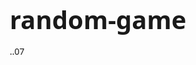 # random-game
..07
<!DOCTYPE html>
<html lang="ru">
<head>
    <meta charset="UTF-8">
    <meta name="viewport" content="width=device-width, initial-scale=1.0">
    <title>Угадай число - Международный рейтинг</title>
    <style>
        * {
            box-sizing: border-box;
            margin: 0;
            padding: 0;
            font-family: 'Segoe UI', Tahoma, Geneva, Verdana, sans-serif;
        }
        
        body {
            background: linear-gradient(135deg, #6a11cb 0%, #2575fc 100%);
            min-height: 100vh;
            display: flex;
            justify-content: center;
            align-items: center;
            padding: 20px;
            color: #333;
        }
        
        .container {
            width: 100%;
            max-width: 900px;
            background: rgba(255, 255, 255, 0.95);
            border-radius: 20px;
            box-shadow: 0 15px 30px rgba(0, 0, 0, 0.2);
            overflow: hidden;
        }
        
        header {
            background: linear-gradient(90deg, #4b6cb7 0%, #182848 100%);
            color: white;
            padding: 20px;
            text-align: center;
        }
        
        h1 {
            font-size: 2.5rem;
            margin-bottom: 10px;
        }
        
        .subtitle {
            font-size: 1.2rem;
            opacity: 0.9;
        }
        
        .content {
            display: flex;
            flex-direction: column;
            padding: 20px;
        }
        
        .auth-section, .game-section, .leaderboard-section {
            margin-bottom: 30px;
        }
        
        h2 {
            color: #2c3e50;
            margin-bottom: 15px;
            padding-bottom: 5px;
            border-bottom: 2px solid #3498db;
        }
        
        .input-group {
            margin-bottom: 15px;
        }
        
        input {
            width: 100%;
            padding: 12px 15px;
            border: 2px solid #ddd;
            border-radius: 8px;
            font-size: 16px;
            transition: border-color 0.3s;
        }
        
        input:focus {
            border-color: #3498db;
            outline: none;
        }
        
        .btn {
            padding: 12px 20px;
            background: #3498db;
            color: white;
            border: none;
            border-radius: 8px;
            cursor: pointer;
            font-size: 16px;
            font-weight: 600;
            transition: all 0.3s;
            margin-right: 10px;
            margin-bottom: 10px;
        }
        
        .btn:hover {
            background: #2980b9;
            transform: translateY(-2px);
            box-shadow: 0 5px 15px rgba(0, 0, 0, 0.1);
        }
        
        .btn-success {
            background: #2ecc71;
        }
        
        .btn-success:hover {
            background: #27ae60;
        }
        
        .btn-danger {
            background: #e74c3c;
        }
        
        .btn-danger:hover {
            background: #c0392b;
        }
        
        .message {
            padding: 10px;
            border-radius: 8px;
            margin: 10px 0;
            text-align: center;
        }
        
        .success {
            background: #d4edda;
            color: #155724;
        }
        
        .error {
            background: #f8d7da;
            color: #721c24;
        }
        
        .info {
            background: #d1ecf1;
            color: #0c5460;
        }
        
        .game-info {
            background: #f8f9fa;
            padding: 15px;
            border-radius: 8px;
            margin-bottom: 15px;
            text-align: center;
            font-size: 18px;
        }
        
        .attempts {
            font-weight: bold;
            color: #e74c3c;
        }
        
        .leaderboard {
            width: 100%;
            border-collapse: collapse;
            margin-top: 20px;
        }
        
        .leaderboard th, .leaderboard td {
            padding: 12px 15px;
            text-align: left;
            border-bottom: 1px solid #ddd;
        }
        
        .leaderboard th {
            background: #f8f9fa;
            font-weight: 600;
        }
        
        .leaderboard tr:hover {
            background: #f1f8ff;
        }
        
        .rank {
            font-weight: bold;
            text-align: center;
        }
        
        .top-1 { background: #fff9c4; }
        .top-2 { background: #e1f5fe; }
        .top-3 { background: #ffebee; }
        
        .flag {
            width: 24px;
            height: 16px;
            margin-right: 10px;
            vertical-align: middle;
            display: inline-block;
            background-size: cover;
            border-radius: 2px;
        }
        
        .section-title {
            display: flex;
            justify-content: space-between;
            align-items: center;
        }
        
        .user-info {
            font-size: 16px;
            color: #7f8c8d;
        }
        
        @media (max-width: 768px) {
            .content {
                padding: 15px;
            }
            
            h1 {
                font-size: 2rem;
            }
            
            .btn {
                width: 100%;
                margin-bottom: 10px;
            }
        }
    </style>
</head>
<body>
    <div class="container">
        <header>
            <h1>Угадай число</h1>
            <div class="subtitle">Проверь свою интуицию и попади в международный рейтинг!</div>
        </header>
        
        <div class="content">
            <!-- Секция авторизации -->
            <div class="auth-section">
                <div class="section-title">
                    <h2>Вход / Регистрация</h2>
                    <div class="user-info" id="user-info"></div>
                </div>
                <div class="input-group">
                    <input type="text" id="username" placeholder="Придумайте логин">
                </div>
                <div class="input-group">
                    <input type="password" id="password" placeholder="Придумайте пароль">
                </div>
                <div class="input-group">
                    <select id="country" style="width: 100%; padding: 12px 15px; border-radius: 8px; border: 2px solid #ddd; font-size: 16px;">
                        <option value="">Выберите страну</option>
                        <option value="ru">Россия</option>
                        <option value="us">США</option>
                        <option value="de">Германия</option>
                        <option value="fr">Франция</option>
                        <option value="br">Бразилия</option>
                        <option value="cn">Китай</option>
                        <option value="jp">Япония</option>
                        <option value="in">Индия</option>
                        <option value="kr">Корея</option>
                        <option value="mx">Мексика</option>
                    </select>
                </div>
                <button class="btn" onclick="login()">Войти</button>
                <button class="btn btn-success" onclick="register()">Зарегистрироваться</button>
                <div id="auth-message" class="message"></div>
            </div>
            
            <!-- Секция игры -->
            <div class="game-section">
                <h2>Игра</h2>
                <div id="game-info" class="game-info">Я загадал число от 1 до 100. Попробуй угадать!</div>
                <div id="attempts" class="attempts">Попытки: 0</div>
                <div class="input-group">
                    <input type="number" id="guess-input" placeholder="Введите число от 1 до 100" min="1" max="100">
                </div>
                <button class="btn" onclick="startGame()">Новая игра</button>
                <button class="btn btn-success" onclick="checkGuess()">Проверить</button>
                <div id="result" class="message"></div>
            </div>
            
            <!-- Таблица лидеров -->
            <div class="leaderboard-section">
                <h2>Международный рейтинг игроков</h2>
                <table class="leaderboard">
                    <thead>
                        <tr>
                            <th width="10%">Место</th>
                            <th width="40%">Игрок</th>
                            <th width="25%">Страна</th>
                            <th width="25%">Рекорд</th>
                        </tr>
                    </thead>
                    <tbody id="leaderboard-body">
                        <!-- Данные рейтинга будут загружены здесь -->
                    </tbody>
                </table>
            </div>
        </div>
    </div>

    <script>
        // Хранилище данных (в реальном приложении нужно использовать сервер)
        let users = JSON.parse(localStorage.getItem('guessNumberUsers')) || {};
        let currentUser = null;
        let targetNumber = 0;
        let attempts = 0;
        let gameStarted = false;
        
        // Флаги стран
        const countryFlags = {
            'ru': 'https://flagcdn.com/ru.svg',
            'us': 'https://flagcdn.com/us.svg',
            'de': 'https://flagcdn.com/de.svg',
            'fr': 'https://flagcdn.com/fr.svg',
            'br': 'https://flagcdn.com/br.svg',
            'cn': 'https://flagcdn.com/cn.svg',
            'jp': 'https://flagcdn.com/jp.svg',
            'in': 'https://flagcdn.com/in.svg',
            'kr': 'https://flagcdn.com/kr.svg',
            'mx': 'https://flagcdn.com/mx.svg'
        };
        
        // Названия стран
        const countryNames = {
            'ru': 'Россия',
            'us': 'США',
            'de': 'Германия',
            'fr': 'Франция',
            'br': 'Бразилия',
            'cn': 'Китай',
            'jp': 'Япония',
            'in': 'Индия',
            'kr': 'Корея',
            'mx': 'Мексика'
        };

        // Инициализация при загрузке
        window.onload = function() {
            updateLeaderboard();
            showGameElements(false);
            
            // Попытка автоматического входа, если пользователь уже авторизован
            const savedUser = localStorage.getItem('currentUser');
            if (savedUser) {
                const userData = JSON.parse(savedUser);
                if (users[userData.username] && users[userData.username].password === userData.password) {
                    currentUser = userData.username;
                    updateUserInfo();
                    showGameElements(true);
                }
            }
        };

        // Показать/скрыть элементы игры
        function showGameElements(show) {
            document.getElementById('game-info').style.display = show ? 'block' : 'none';
            document.getElementById('attempts').style.display = show ? 'block' : 'none';
            document.getElementById('guess-input').style.display = show ? 'block' : 'none';
            document.querySelectorAll('.game-section .btn').forEach(btn => {
                btn.style.display = show ? 'inline-block' : 'none';
            });
        }

        // Обновить информацию о пользователе
        function updateUserInfo() {
            if (currentUser) {
                const user = users[currentUser];
                const countryCode = user.country || '';
                const countryName = countryNames[countryCode] || '';
                
                let flagHtml = '';
                if (countryCode && countryFlags[countryCode]) {
                    flagHtml = `<span class="flag" style="background-image: url(${countryFlags[countryCode]})"></span>`;
                }
                
                document.getElementById('user-info').innerHTML = `
                    Вы вошли как: <strong>${currentUser}</strong> ${flagHtml} ${countryName}
                    <button class="btn btn-danger" onclick="logout()" style="padding: 5px 10px; margin-left: 10px;">Выйти</button>
                `;
            } else {
                document.getElementById('user-info').innerHTML = '';
            }
        }

        // Обновить таблицу лидеров
        function updateLeaderboard() {
            const leaderboardBody = document.getElementById('leaderboard-body');
            leaderboardBody.innerHTML = '';
            
            // Создаем массив пользователей с рекордами
            const usersWithRecords = [];
            for (const username in users) {
                if (users[username].bestScore !== undefined) {
                    usersWithRecords.push({
                        username: username,
                        country: users[username].country,
                        bestScore: users[username].bestScore
                    });
                }
            }
            
            // Сортируем по рекорду (меньше попыток = лучше)
            usersWithRecords.sort((a, b) => a.bestScore - b.bestScore);
            
            // Заполняем таблицу (только топ-10)
            const topUsers = usersWithRecords.slice(0, 10);
            topUsers.forEach((user, index) => {
                const row = document.createElement('tr');
                
                // Добавляем классы для первых трех мест
                if (index === 0) row.classList.add('top-1');
                else if (index === 1) row.classList.add('top-2');
                else if (index === 2) row.classList.add('top-3');
                
                const countryCode = user.country || '';
                let flagHtml = '';
                if (countryCode && countryFlags[countryCode]) {
                    flagHtml = `<span class="flag" style="background-image: url(${countryFlags[countryCode]})"></span>`;
                }
                
                row.innerHTML = `
                    <td class="rank">${index + 1}</td>
                    <td>${user.username}</td>
                    <td>${flagHtml} ${countryNames[countryCode] || ''}</td>
                    <td>${user.bestScore} попыток</td>
                `;
                
                leaderboardBody.appendChild(row);
            });
            
            // Если нет записей в рейтинге
            if (topUsers.length === 0) {
                const row = document.createElement('tr');
                row.innerHTML = '<td colspan="4" style="text-align: center;">Пока нет записей в рейтинге</td>';
                leaderboardBody.appendChild(row);
            }
        }

        // Регистрация
        function register() {
            const username = document.getElementById('username').value;
            const password = document.getElementById('password').value;
            const country = document.getElementById('country').value;
            const messageEl = document.getElementById('auth-message');
            
            if (!username || !password || !country) {
                showMessage(messageEl, 'Заполните все поля', 'error');
                return;
            }
            
            if (users[username]) {
                showMessage(messageEl, 'Пользователь уже существует', 'error');
                return;
            }
            
            users[username] = { password, country, bestScore: null };
            localStorage.setItem('guessNumberUsers', JSON.stringify(users));
            
            showMessage(messageEl, 'Регистрация успешна! Теперь войдите.', 'success');
        }

        // Вход
        function login() {
            const username = document.getElementById('username').value;
            const password = document.getElementById('password').value;
            const messageEl = document.getElementById('auth-message');
            
            if (!users[username] || users[username].password !== password) {
                showMessage(messageEl, 'Неверный логин или пароль', 'error');
                return;
            }
            
            currentUser = username;
            localStorage.setItem('currentUser', JSON.stringify({ username, password }));
            
            updateUserInfo();
            showGameElements(true);
            showMessage(messageEl, 'Вход выполнен успешно!', 'success');
            startGame();
        }

        // Выход
        function logout() {
            currentUser = null;
            localStorage.removeItem('currentUser');
            document.getElementById('user-info').innerHTML = '';
            showGameElements(false);
            document.getElementById('auth-message').innerHTML = '';
        }

        // Начать игру
        function startGame() {
            targetNumber = Math.floor(Math.random() * 100) + 1;
            attempts = 0;
            gameStarted = true;
            
            document.getElementById('game-info').textContent = 'Я загадал число от 1 до 100. Попробуй угадать!';
            document.getElementById('attempts').textContent = 'Попытки: 0';
            document.getElementById('result').textContent = '';
            document.getElementById('guess-input').value = '';
            document.getElementById('guess-input').focus();
        }

        // Проверить предположение
        function checkGuess() {
            if (!gameStarted) {
                showMessage(document.getElementById('result'), 'Сначала начните игру!', 'error');
                return;
            }
            
            if (!currentUser) {
                showMessage(document.getElementById('result'), 'Сначала войдите в систему!', 'error');
                return;
            }
            
            const guess = parseInt(document.getElementById('guess-input').value);
            
            if (isNaN(guess) || guess < 1 || guess > 100) {
                showMessage(document.getElementById('result'), 'Введите число от 1 до 100', 'error');
                return;
            }
            
            attempts++;
            document.getElementById('attempts').textContent = `Попытки: ${attempts}`;
            
            if (guess === targetNumber) {
                showMessage(document.getElementById('result'), `Поздравляем! Вы угадали число ${targetNumber} за ${attempts} попыток!`, 'success');
                
                // Обновляем рекорд, если он лучше предыдущего
                if (users[currentUser].bestScore === null || attempts < users[currentUser].bestScore) {
                    users[currentUser].bestScore = attempts;
                    localStorage.setItem('guessNumberUsers', JSON.stringify(users));
                    updateLeaderboard();
                    
                    if (users[currentUser].bestScore === attempts) {
                        showMessage(document.getElementById('result'), 
                                  `Новый рекорд! Вы вошли в международный рейтинг с результатом ${attempts} попыток!`, 
                                  'success');
                    }
                }
                
                gameStarted = false;
            } else if (guess < targetNumber) {
                showMessage(document.getElementById('result'), 'Загаданное число больше', 'info');
            } else {
                showMessage(document.getElementById('result'), 'Загаданное число меньше', 'info');
            }
            
            document.getElementById('guess-input').value = '';
            document.getElementById('guess-input').focus();
        }

        // Показать сообщение
        function showMessage(element, message, type) {
            element.textContent = message;
            element.className = 'message ' + type;
        }
    </script>
</body>
</html>
